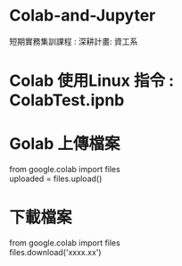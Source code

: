 # Colab-and-Jupyter
短期實務集訓課程 : 深耕計畫: 資工系 

# Colab 使用Linux 指令 : ColabTest.ipnb


# Golab 上傳檔案
from google.colab import files <br>
uploaded = files.upload()

# 下載檔案
from google.colab import files <br>
files.download('xxxx.xx')


